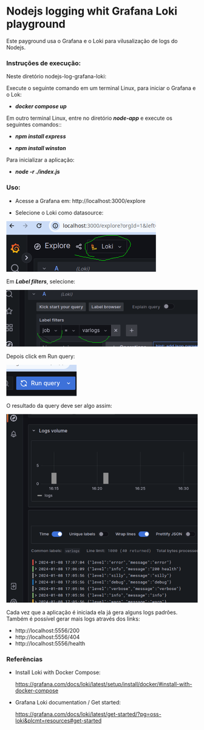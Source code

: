 # Nodejs logging whit Grafana Loki playground

Este payground usa o Grafana e o Loki para vilusalização de logs do Nodejs.

### Instruções de execução:

Neste diretório nodejs-log-grafana-loki:

Execute o seguinte comando em um terminal Linux, para iniciar o Grafana e o Lok:

* **_docker compose up_**

Em outro terminal Linux, entre no diretório ***node-app*** e execute os seguintes comandos::

* **_npm install express_**

* **_npm install winston_**

Para inicializar a aplicação:

* **_node -r ./index.js_**



### Uso:

* Acesse a Grafana em: http://localhost:3000/explore

* Selecione o Loki como datasource: 

![img.png](readme-images/img.png)

Em ***Label filters***, selecione:

![img_1.png](readme-images/img_1.png)

Depois click em Run query:

![img_2.png](readme-images/img_2.png)

O resultado da query deve ser algo assim:

![img_3.png](readme-images/img_3.png)


Cada vez que a aplicação é iniciada ela já gera alguns logs padrões.
Também é possível gerar mais logs através dos links:

*  http://localhost:5556/200
*  http://localhost:5556/404
*  http://localhost:5556/health



### Referências

* Install Loki with Docker Compose: 

  https://grafana.com/docs/loki/latest/setup/install/docker/#install-with-docker-compose


* Grafana Loki documentation / Get started:

  https://grafana.com/docs/loki/latest/get-started/?pg=oss-loki&plcmt=resources#get-started

